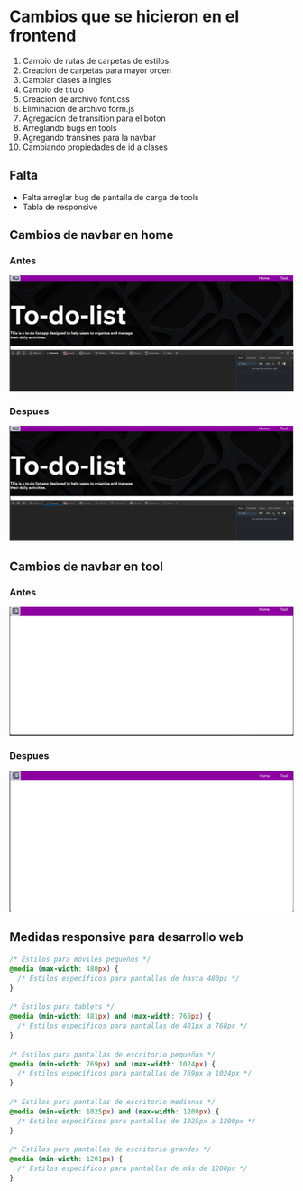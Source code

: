 # Cambios que se hicieron en el frontend

1. Cambio de rutas de carpetas de estilos
2. Creacion de carpetas para mayor orden
3. Cambiar clases a ingles
4. Cambio de titulo
5. Creacion de archivo font.css
6. Eliminacion de archivo form.js
7. Agregacion de transition para el boton
8. Arreglando bugs en tools
9. Agregando transines para la navbar
10. Cambiando propiedades de id a clases

## Falta

- Falta arreglar bug de pantalla de carga de tools
- Tabla de responsive

## Cambios de navbar en home

### Antes

![](documentation/img/1.png)

### Despues

![](documentation/img/1.png)

## Cambios de navbar en tool

### Antes

![](documentation/img/3.png)

### Despues

![](documentation/img/4.png)

## Medidas responsive para desarrollo web

```css
/* Estilos para móviles pequeños */
@media (max-width: 480px) {
  /* Estilos específicos para pantallas de hasta 480px */
}

/* Estilos para tablets */
@media (min-width: 481px) and (max-width: 768px) {
  /* Estilos específicos para pantallas de 481px a 768px */
}

/* Estilos para pantallas de escritorio pequeñas */
@media (min-width: 769px) and (max-width: 1024px) {
  /* Estilos específicos para pantallas de 769px a 1024px */
}

/* Estilos para pantallas de escritorio medianas */
@media (min-width: 1025px) and (max-width: 1200px) {
  /* Estilos específicos para pantallas de 1025px a 1200px */
}

/* Estilos para pantallas de escritorio grandes */
@media (min-width: 1201px) {
  /* Estilos específicos para pantallas de más de 1200px */
}
```
